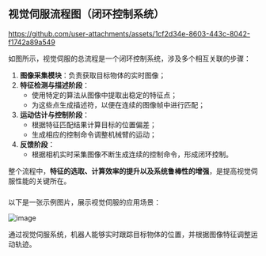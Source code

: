 
## 视觉伺服流程图（闭环控制系统）

https://github.com/user-attachments/assets/1cf2d34e-8603-443c-8042-f1742a89a549



如图所示，视觉伺服的总流程是一个闭环控制系统，涉及多个相互关联的步骤：

1. **图像采集模块**：负责获取目标物体的实时图像；
2. **特征检测与描述阶段**：
   - 使用特定的算法从图像中提取出稳定的特征点；
   - 为这些点生成描述符，以便在连续的图像帧中进行匹配；
3. **运动估计与控制阶段**：
   - 根据特征匹配结果计算目标的位置偏差；
   - 生成相应的控制命令调整机械臂的运动；
4. **反馈阶段**：
   - 根据相机实时采集图像不断生成连续的控制命令，形成闭环控制。

整个流程中，**特征的选取、计算效率的提升以及系统鲁棒性的增强**，是提高视觉伺服性能的关键所在。

### 

以下是一张示例图片，展示视觉伺服的应用场景：

![image](https://github.com/user-attachments/assets/83d74ae8-4928-437c-9f60-98ef49718434)


通过视觉伺服系统，机器人能够实时跟踪目标物体的位置，并根据图像特征调整运动轨迹。
